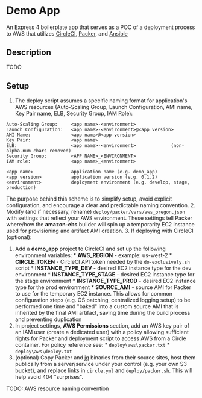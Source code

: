 # Demo App

An Express 4 boilerplate app that serves as a POC of a deployment process to AWS that utilizes [CircleCI](https://circleci.com/), [Packer](https://packer.io/), and [Ansible](http://www.ansible.com/)

## Description

TODO

## Setup

1. The deploy script assumes a specific naming format for application's AWS resources (Auto-Scaling Group, Launch Configuration, AMI name, Key Pair name, ELB, Security Group, IAM Role):

  ```
  Auto-Scaling Group:     <app name>-<environment>
  Launch Configuration:   <app name>-<environment>@<app version>
  AMI Name:               <app name>@<app version>
  Key Pair:               <app name>
  ELB:                    <app name>-<environment>             (non-alpha-num chars removed)
  Security Group:         <APP NAME>_<ENVIRONMENT>
  IAM role:               <app name>_<environment>
  
  <app name>              application name (e.g. demo_app)
  <app version>           application version (e.g. 0.1.2)
  <environment>           deployment environment (e.g. develop, stage, production)
  ```
The purpose behind this scheme is to simplify setup, avoid explicit configuration, and encourage a clear and   predictable naming convention.
2. Modify (and if necessary, rename) `deploy/packer/vars/aws_oregon.json` with settings that reflect your AWS environment. These settings tell Packer where/how the **amazon-ebs** builder will spin up a temporarity EC2 instance used for provisioning and artifact AMI creation.
3. If deploying with CircleCI (optional): 
  1. Add a **demo_app** project to CircleCI and set up the following environment variables:
    * **AWS_REGION**           - example: us-west-2
    * **CIRCLE_TOKEN**         - CircleCI API token needed by the `do-exclusively.sh` script
    * **INSTANCE_TYPE_DEV**    - desired EC2 instance type for the dev environment
    * **INSTANCE_TYPE_STAGE**  - desired EC2 instance type for the stage environment
    * **INSTANCE_TYPE_PROD**   - desired EC2 instance type for the prod environment
    * **SOURCE_AMI**           - source AMI for Packer to use for the temporary EC2 instance. This allows for common configuration steps (e.g. OS patching, centralized logging setup) to be performed one time and "baked" into a custom source AMI that is inherited by the final AMI artifact, saving time during the build process and preventing duplication
  2. In project settings, **AWS Permissions** section, add an AWS key pair of an IAM user (create a dedicated user) with a policy allowing sufficient rights for Packer and deployment script to access AWS from a Circle container. For policy reference see:
    * `deploy\aws\packer.txt`
    * `deploy\aws\deploy.txt`
4. (optional) Copy Packer and [jq](https://stedolan.github.io/jq/) binaries from their source sites, host them publically from a server/service under your control (e.g. your own S3 bucket), and replace links in `circle.yml` and `deploy/packer.sh`. This will help avoid 404 "surprises". 


TODO: AWS resource naming convention

